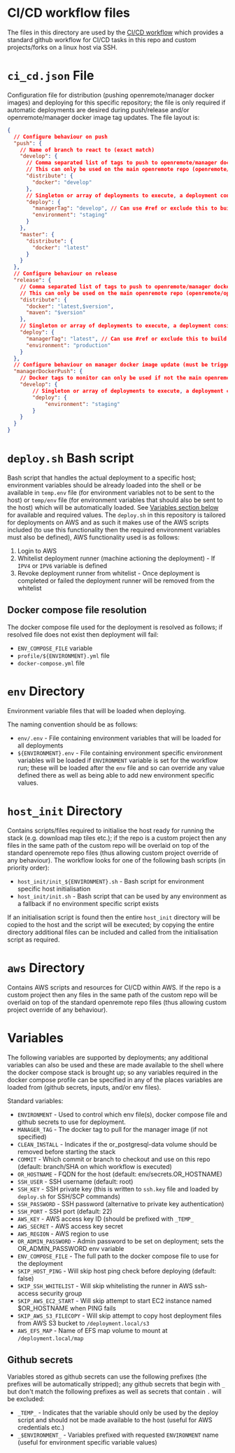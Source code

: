 # CI/CD workflow files
The files in this directory are used by the [CI/CD workflow](../.github/workflows/ci_cd.yml) which provides a standard
github workflow for CI/CD tasks in this repo and custom projects/forks on a linux host via SSH.

# `ci_cd.json` File
Configuration file for distribution (pushing openremote/manager docker images) and deploying for this specific
repository; the file is only required if automatic deployments are desired during push/release and/or openremote/manager
docker image tag updates. The file layout is:

```json
{
  // Configure behaviour on push
  "push": {
    // Name of branch to react to (exact match)
    "develop": {
      // Comma separated list of tags to push to openremote/manager docker hub image
      // This can only be used on the main openremote repo (openremote/openremote)
      "distribute": {
        "docker": "develop"
      },
      // Singleton or array of deployments to execute, a deployment consists of (environment and/or managerTag see variables for explanation)
      "deploy": {
        "managerTag": "develop", // Can use #ref or exclude this to build COMMIT specific maanger docker image (i.e. don't use an image from docker hub)
        "environment": "staging"
      }
    },
    "master": {
      "distribute": {
        "docker": "latest"
      }
    }
  },
  // Configure behaviour on release
  "release": {
    // Comma separated list of tags to push to openremote/manager docker hub image $version is replaced with release version
    // This can only be used on the main openremote repo (openremote/openremote)
    "distribute": {
      "docker": "latest,$version",
      "maven": "$version"
    },
    // Singleton or array of deployments to execute, a deployment consists of (environment and/or managerTag see variables for explanation)
    "deploy": {
      "managerTag": "latest", // Can use #ref or exclude this to build COMMIT specific maanger docker image
      "environment": "production"
    }
  },
  // Configure behaviour on manager docker image update (must be triggered by schedule event from a custom project or fork)
  "managerDockerPush": {
    // Docker tags to monitor can only be used if not the main openremote repo (openremote/openremote)
    "develop": {
        // Singleton or array of deployments to execute, a deployment consists of (environment and/or managerTag see variables for explanation)
        "deploy": {
            "environment": "staging"
        }      
    }
  }
}
```

# `deploy.sh` Bash script
Bash script that handles the actual deployment to a specific host; environment variables should be already loaded into
the shell or be available in `temp.env` file (for environment variables not to be sent to the host) or `temp/env` file (for environment variables that should also be sent to the host) which will be automatically loaded. See [Variables section below](#variables) for available and required values. The `deploy.sh`
in this repository is tailored for deployments on AWS and as such it makes use of the AWS scripts included (to use this functionality then the required environment variables must also be defined), AWS functionality used is as follows:

1. Login to AWS
1. Whitelist deployment runner (machine actioning the deployment) - If `IPV4` or `IPV6` variable is defined
1. Revoke deployment runner from whitelist - Once deployment is completed or failed the deployment runner will be removed from the whitelist

## Docker compose file resolution
The docker compose file used for the deployment is resolved as follows; if resolved file does not exist then deployment
will fail:
* `ENV_COMPOSE_FILE` variable
* `profile/${ENVIRONMENT}.yml` file
* `docker-compose.yml` file

# `env` Directory
Environment variable files that will be loaded when deploying.

The naming convention should be as follows:
* `env/.env` - File containing environment variables that will be loaded for all deployments
* `${ENVIRONMENT}.env` - File containing environment specific environment variables will be loaded if `ENVIRONMENT` variable
is set for the workflow run; these will be loaded after the `env` file and so can override any value defined there as well
as being able to add new environment specific values.

# `host_init` Directory
Contains scripts/files required to initialise the host ready for running the stack (e.g. download map tiles etc.); if
the repo is a custom project then any files in the same path of the custom repo will be overlaid on top of the
standard openremote repo files (thus allowing custom project override of any behaviour). The workflow looks for one of
the following bash scripts (in priority order):

* `host_init/init_${ENVIRONMENT}.sh` - Bash script for environment specific host initialisation
* `host_init/init.sh` - Bash script that can be used by any environment as a fallback if no environment specific script
exists

If an initialisation script is found then the entire `host_init` directory will be copied to the host and the script
will be executed; by copying the entire directory additional files can be included and called from the initialisation
script as required.

# `aws` Directory
Contains AWS scripts and resources for CI/CD within AWS. If the repo is a custom project then any files in the same path
of the custom repo will be overlaid on top of the standard openremote repo files (thus allowing custom project override
of any behaviour).

# Variables
The following variables are supported by deployments; any additional variables can also be used and these are made
available to the shell where the docker compose stack is brought up; so any variables required in the docker compose
profile can be specified in any of the places variables are loaded from (github secrets, inputs, and/or env files).

Standard variables:

* `ENVIRONMENT` - Used to control which env file(s), docker compose file and github secrets to use for deployment.
* `MANAGER_TAG` - The docker tag to pull for the manager image (if not specified)
* `CLEAN_INSTALL` - Indicates if the or_postgresql-data volume should be removed before starting the stack
* `COMMIT` - Which commit or branch to checkout and use on this repo (default: branch/SHA on which workflow is executed)
* `OR_HOSTNAME` - FQDN for the host (default: env/secrets.OR_HOSTNAME)
* `SSH_USER` - SSH username (default: root)
* `SSH_KEY` - SSH private key (this is written to `ssh.key` file and loaded by `deploy.sh` for SSH/SCP commands)
* `SSH_PASSWORD` - SSH password (alternative to private key authentication)
* `SSH_PORT` - SSH port (default: 22)
* `AWS_KEY` - AWS access key ID (should be prefixed with `_TEMP_`
* `AWS_SECRET` - AWS access key secret
* `AWS_REGION` - AWS region to use
* `OR_ADMIN_PASSWORD` - Admin password to be set on deployment; sets the OR_ADMIN_PASSWORD env variable
* `ENV_COMPOSE_FILE` - The full path to the docker compose file to use for the deployment
* `SKIP_HOST_PING` - Will skip host ping check before deploying (default: false)
* `SKIP_SSH_WHITELIST` - Will skip whitelisting the runner in AWS ssh-access security group
* `SKIP_AWS_EC2_START` - Will skip attempt to start EC2 instance named $OR_HOSTNAME when PING fails
* `SKIP_AWS_S3_FILECOPY` - Will skip attempt to copy host deployment files from AWS S3 bucket to `/deployment.local/s3`
* `AWS_EFS_MAP` - Name of EFS map volume to mount at `/deployment.local/map`

## Github secrets
Variables stored as github secrets can use the following prefixes (the prefixes will be automatically stripped); any github secrets that begin with `_` but don't match the following prefixes as well as secrets that contain `.` will be excluded:

* `_TEMP_` - Indicates that the variable should only be used by the deploy script and should not be made available to the host (useful for AWS credentials etc.)
* `_$ENVIRONMENT_` - Variables prefixed with requested `ENVIRONMENT` name (useful for environment specific variable values)
